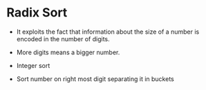 # Radix Sort

* It exploits the fact that information about the size of a number is encoded in the number of digits.

* More digits means a bigger number.

* Integer sort

* Sort number on right most digit separating it in buckets